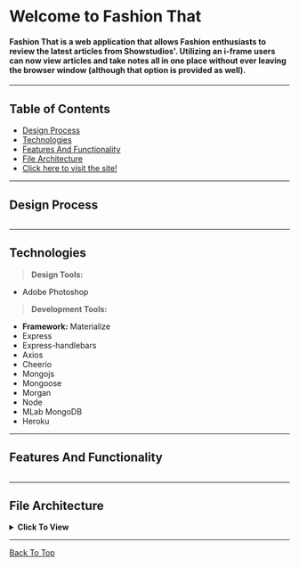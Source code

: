 
# Welcome to Fashion That

#### Fashion That is a web application that allows Fashion enthusiasts to review the latest articles from Showstudios'. Utilizing an i-frame users can now view articles and take notes all in one place without ever leaving the browser window (although that option is provided as well).

---

## Table of Contents
  * [Design Process](#design-process)
  * [Technologies](#technologies)
  * [Features And Functionality](#features-and-functionality)
  * [File Architecture](#file-architecture)
  * [Click here to visit the site!](https://bloodcurdling-flesh-78620.herokuapp.com)
---

## Design Process
```

```
---
## Technologies
> <b>Design Tools:</b>
  * Adobe Photoshop
  
> <b>Development Tools:</b>
  * <b>Framework:</b> Materialize 
  * Express 
  * Express-handlebars 
  * Axios
  * Cheerio
  * Mongojs
  * Mongoose
  * Morgan
  * Node 
  * MLab MongoDB
  * Heroku
---

## Features And Functionality
```

```
---

## File Architecture

<details><summary><b>Click To View</b></summary>
         
         Fashion That 
         ├── models
         │   ├── articles.js
         │   ├── index.js
         │   └── notes.js
         ├── public
         │   └── assets
         │       ├── css
         │       │   ├── materialize.css
         │       │   ├── materialize.min.css
         │       │   ├── reset.css
         │       │   └── style.css
         │       ├── images
         │       ├── js
         │       │   ├── articles.js
         │       │   ├── custom.js
         │       │   └── jquery.twbsPagination.min.js
         │       └── materialize.js
         │       │   ├── materialize.js
         │       │   └── materialize.min.js
         ├── routing
         │       └── routes.js
         ├── views
         │       ├── layouts
         │       │   └── main.handlebars
         │       ├── partials
         │       │   ├── footer.handlebars
         │       │   └── top_nav.handlebars
         │       └── index.handlebars
         ├── node_modules
         ├── readme_assets
         ├── .gitignore
         ├── package.json
         ├── README.md
         └── server.js


</details>

---

[Back To Top](#welcome-to-fashion-that)


